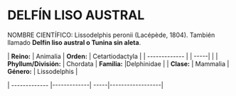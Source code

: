 DELFÍN LISO AUSTRAL
======

NOMBRE CIENTÍFICO: Lissodelphis peronii (Lacépède, 1804). También llamado **Delfín liso austral o Tunina sin aleta**.
               
| **Reino:**      | Animalia          | **Orden:**  | Cetartiodactyla  |
| ------------- |                      | -----|                        |
| **Phyllum/División:**     | Chordata | **Familia:** |Delphinidae     |
| **Clase:**     | Mammalia      |   **Género:** | Lissodelphis    |



| ------------- |-------------| -----|------------------|
